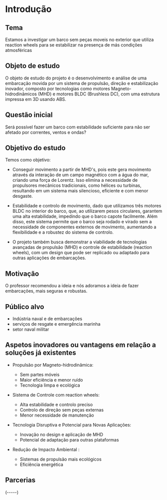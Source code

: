 # Introdução
## Tema
Estamos a investigar um barco sem peças moveis no exterior que utiliza reaction wheels para se estabilizar na presença de más condições atmosféricas
## Objeto de estudo
O objeto de estudo do projeto é o desenvolvimento e análise de uma embarcação movida por um sistema de propulsão, direção e estabilização inovador, composto por tecnologias como motores Magneto-hidrodinâmicos (MHD) e motores BLDC (Brushless DC), com uma estrutura impressa em 3D usando ABS.
## Questão inicial
Será possível fazer um barco com estabilidade suficiente para não ser afetado por correntes, ventos e ondas?
## Objetivo do estudo
Temos como objetivo:
- Conseguir movimento a partir de MHD's, pois este gera movimento através da interação de um campo magnético com a água do mar, criando uma força de Lorentz. Isso elimina a necessidade de propulsores mecânicos tradicionais, como hélices ou turbinas, resultando em um sistema mais silencioso, eficiente e com menor desgaste.

- Estabilidade e controlo de movimento, dado que utilizamos três motores BLDC no interior do barco, que, ao utilizarem pesos circulares, garantem uma alta estabilidade, impedindo que o barco capote facilmente. Além disso, este sistema permite que o barco seja rodado e virado sem a necessidade de componentes externos de movimento, aumentando a flexibilidade e a robustez do sistema de controlo.

- O projeto também busca demonstrar a viabilidade de tecnologias avançadas de propulsão (MHD) e controle de estabilidade (reaction wheels), com um design que pode ser replicado ou adaptado para outras aplicações de embarcações.

## Motivação
O professor recomendou a ideia e nós adoramos a ideia de fazer embarcações, mais seguras e robustas.


## Público alvo
- Indústria naval e de embarcações
- serviços de resgate e emergência marinha
- setor naval militar
## Aspetos inovadores ou vantagens em relação a soluções já existentes
- Propulsão por Magneto-hidrodinâmica:

   - Sem partes móveis
   - Maior eficiência e menor ruído
   - Tecnologia limpa e ecológica

- Sistema de Controle com reaction wheels:

   - Alta estabilidade e controlo preciso
   - Controlo de direção sem peças externas
   - Menor necessidade de manutenção

- Tecnologia Disruptiva e Potencial para Novas Aplicações:

   - Inovação no design e aplicação de MHD
   - Potencial de adaptação para outras plataformas

- Redução de Impacto Ambiental :

   - Sistemas de propulsão mais ecológicos
   - Eficiência energética

## Parcerias
(-----)
